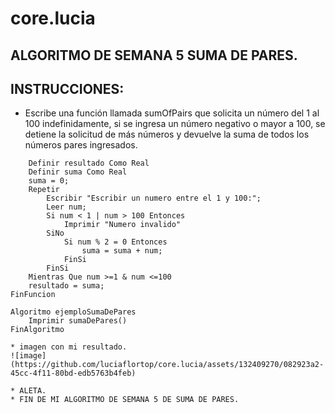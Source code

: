 # core.lucia
## ALGORITMO DE SEMANA 5 SUMA DE PARES.
## INSTRUCCIONES:
* Escribe una función llamada sumOfPairs que solicita un número del 1 al 100 indefinidamente, si se ingresa un número negativo o mayor a 100,
 se detiene la solicitud de más números y devuelve la suma de todos los números pares ingresados.


```psc Funcion resultado<-sumaDePares ()
	Definir resultado Como Real
	Definir suma Como Real
	suma = 0;
	Repetir
		Escribir "Escribir un numero entre el 1 y 100:";
		Leer num;
		Si num < 1 | num > 100 Entonces
			Imprimir "Numero invalido"
		SiNo
			Si num % 2 = 0 Entonces
				suma = suma + num;
			FinSi
		FinSi
	Mientras Que num >=1 & num <=100
	resultado = suma;
FinFuncion

Algoritmo ejemploSumaDePares
	Imprimir sumaDePares() 
FinAlgoritmo

* imagen con mi resultado.
![image](https://github.com/luciaflortop/core.lucia/assets/132409270/082923a2-45cc-4f11-80bd-edb5763b4feb)

* ALETA.
* FIN DE MI ALGORITMO DE SEMANA 5 DE SUMA DE PARES.
